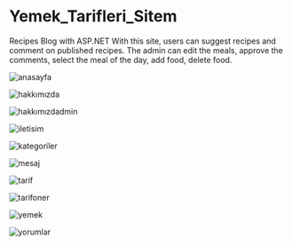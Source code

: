 # Yemek_Tarifleri_Sitem
Recipes Blog with ASP.NET
With this site, users can suggest recipes and comment on published recipes.
The admin can edit the meals, approve the comments, select the meal of the day, add food, delete food.

![anasayfa](https://user-images.githubusercontent.com/65205036/110825605-498b1b00-82a5-11eb-96e7-e6b834886abb.PNG)

![hakkımızda](https://user-images.githubusercontent.com/65205036/110825641-5445b000-82a5-11eb-8d6c-ded2afbef2d0.PNG)


![hakkımızdadmin](https://user-images.githubusercontent.com/65205036/110825699-61629f00-82a5-11eb-8513-9bbce73fdd0b.PNG)


![iletisim](https://user-images.githubusercontent.com/65205036/110825725-6889ad00-82a5-11eb-8a94-2f04d5fb2c5a.PNG)

![kategoriler](https://user-images.githubusercontent.com/65205036/110825774-73444200-82a5-11eb-9e37-544610a6b6eb.PNG)


![mesaj](https://user-images.githubusercontent.com/65205036/110825802-7b03e680-82a5-11eb-9d0f-5ab10721d1a8.PNG)


![tarif](https://user-images.githubusercontent.com/65205036/110825825-81925e00-82a5-11eb-9714-3afee647c2c0.PNG)


![tarifoner](https://user-images.githubusercontent.com/65205036/110825848-88b96c00-82a5-11eb-8fc5-2fdc2a720888.PNG)


![yemek](https://user-images.githubusercontent.com/65205036/110825905-9838b500-82a5-11eb-9246-4843f6a14597.PNG)


![yorumlar](https://user-images.githubusercontent.com/65205036/110825937-9f5fc300-82a5-11eb-8f89-2f3734e07ef5.PNG)



